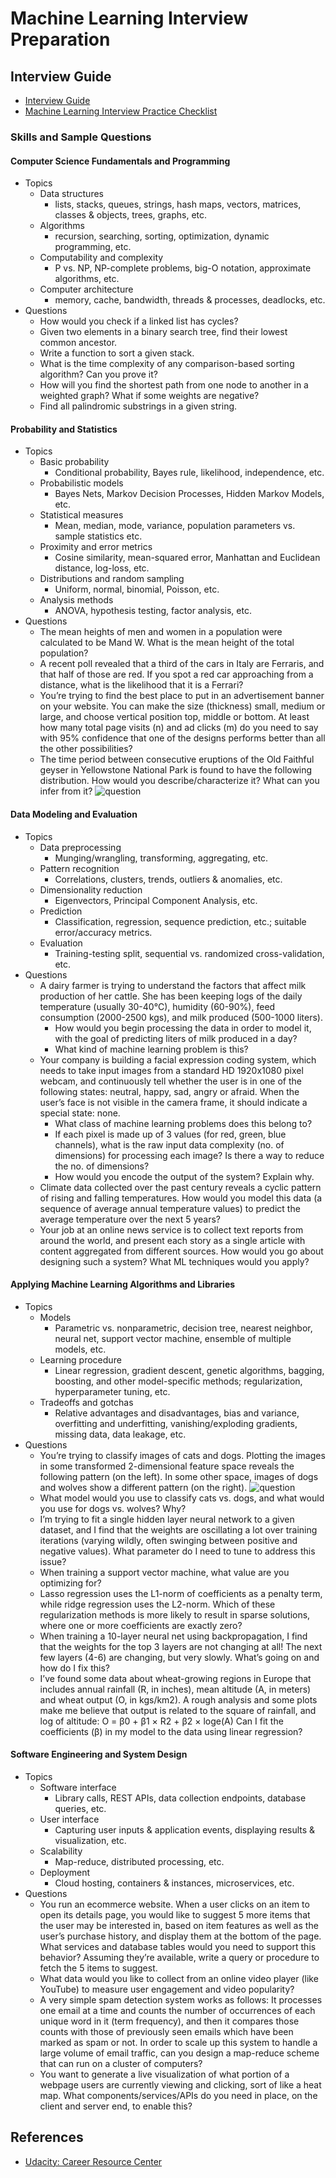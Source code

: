 # Machine Learning Interview Preparation

## Interview Guide

- [Interview Guide](https://career-resource-center.udacity.com/interview-courses-and-guides/machine-learning)
- [Machine Learning Interview Practice Checklist](https://docs.google.com/document/d/e/2PACX-1vSYBV2l-IUU8rFPa6ldB5CSCrrnz_czoVMGN5G2hRRjfUjlG82a-tif0sO4QUF_MBkgeOj6U44ACOqM/pub?embedded=true)

### Skills and Sample Questions

#### Computer Science Fundamentals and Programming

- Topics
  - Data structures
    - lists, stacks, queues, strings, hash maps, vectors, matrices, classes & objects, trees, graphs, etc.
  - Algorithms
    - recursion, searching, sorting, optimization, dynamic programming, etc.
  - Computability and complexity
    - P vs. NP, NP-complete problems, big-O notation, approximate algorithms, etc.
  - Computer architecture
    - memory, cache, bandwidth, threads & processes, deadlocks, etc.
- Questions
  - How would you check if a linked list has cycles?
  - Given two elements in a binary search tree, find their lowest common ancestor.
  - Write a function to sort a given stack.
  - What is the time complexity of any comparison-based sorting algorithm? Can you prove it?
  - How will you find the shortest path from one node to another in a weighted graph? What if some weights are negative?
  - Find all palindromic substrings in a given string.

#### Probability and Statistics

- Topics
  - Basic probability
    - Conditional probability, Bayes rule, likelihood, independence, etc.
  - Probabilistic models
    - Bayes Nets, Markov Decision Processes, Hidden Markov Models, etc.
  - Statistical measures
    - Mean, median, mode, variance, population parameters vs. sample statistics etc.
  - Proximity and error metrics
    - Cosine similarity, mean-squared error, Manhattan and Euclidean distance, log-loss, etc.
  - Distributions and random sampling
    - Uniform, normal, binomial, Poisson, etc.
  - Analysis methods
    - ANOVA, hypothesis testing, factor analysis, etc.
- Questions
  - The mean heights of men and women in a population were calculated to be Mand W. What is the mean height of the total population?
  - A recent poll revealed that a third of the cars in Italy are Ferraris, and that half of those are red. If you spot a red car approaching from a distance, what is the likelihood that it is a Ferrari?
  - You’re trying to find the best place to put in an advertisement banner on your website. You can make the size (thickness) small, medium or large, and choose vertical position top, middle or bottom. At least how many total page visits (n) and ad clicks (m) do you need to say with 95% confidence that one of the designs performs better than all the other possibilities?
  - The time period between consecutive eruptions of the Old Faithful geyser in Yellowstone National Park is found to have the following distribution. How would you describe/characterize it? What can you infer from it?
    ![question](images/statistics-question.png)

#### Data Modeling and Evaluation

- Topics
  - Data preprocessing
    - Munging/wrangling, transforming, aggregating, etc.
  - Pattern recognition
    - Correlations, clusters, trends, outliers & anomalies, etc.
  - Dimensionality reduction
    - Eigenvectors, Principal Component Analysis, etc.
  - Prediction
    - Classification, regression, sequence prediction, etc.; suitable error/accuracy metrics.
  - Evaluation
    - Training-testing split, sequential vs. randomized cross-validation, etc.
- Questions
  - A dairy farmer is trying to understand the factors that affect milk production of her cattle. She has been keeping logs of the daily temperature (usually 30-40°C), humidity (60-90%), feed consumption (2000-2500 kgs), and milk produced (500-1000 liters).
    - How would you begin processing the data in order to model it, with the goal of predicting liters of milk produced in a day?
    - What kind of machine learning problem is this?
  - Your company is building a facial expression coding system, which needs to take input images from a standard HD 1920x1080 pixel webcam, and continuously tell whether the user is in one of the following states: neutral, happy, sad, angry or afraid. When the user’s face is not visible in the camera frame, it should indicate a special state: none.
    - What class of machine learning problems does this belong to?
    - If each pixel is made up of 3 values (for red, green, blue channels), what is the raw input data complexity (no. of dimensions) for processing each image? Is there a way to reduce the no. of dimensions?
    - How would you encode the output of the system? Explain why.
  - Climate data collected over the past century reveals a cyclic pattern of rising and falling temperatures. How would you model this data (a sequence of average annual temperature values) to predict the average temperature over the next 5 years?
  - Your job at an online news service is to collect text reports from around the world, and present each story as a single article with content aggregated from different sources. How would you go about designing such a system? What ML techniques would you apply?

#### Applying Machine Learning Algorithms and Libraries

- Topics
  - Models
    - Parametric vs. nonparametric, decision tree, nearest neighbor, neural net, support vector machine, ensemble of multiple models, etc.
  - Learning procedure
    - Linear regression, gradient descent, genetic algorithms, bagging, boosting, and other model-specific methods; regularization, hyperparameter tuning, etc.
  - Tradeoffs and gotchas
    - Relative advantages and disadvantages, bias and variance, overfitting and underfitting, vanishing/exploding gradients, missing data, data leakage, etc.
- Questions
  - You’re trying to classify images of cats and dogs. Plotting the images in some transformed 2-dimensional feature space reveals the following pattern (on the left). In some other space, images of dogs and wolves show a different pattern (on the right).
  ![question](images/ml-question.png)
  - What model would you use to classify cats vs. dogs, and what would you use for dogs vs. wolves? Why?
  - I’m trying to fit a single hidden layer neural network to a given dataset, and I find that the weights are oscillating a lot over training iterations (varying wildly, often swinging between positive and negative values). What parameter do I need to tune to address this issue?
  - When training a support vector machine, what value are you optimizing for?
  - Lasso regression uses the L1-norm of coefficients as a penalty term, while ridge regression uses the L2-norm. Which of these regularization methods is more likely to result in sparse solutions, where one or more coefficients are exactly zero?
  - When training a 10-layer neural net using backpropagation, I find that the weights for the top 3 layers are not changing at all! The next few layers (4-6) are changing, but very slowly. What’s going on and how do I fix this?
  - I’ve found some data about wheat-growing regions in Europe that includes annual rainfall (R, in inches), mean altitude (A, in meters) and wheat output (O, in kgs/km2). A rough analysis and some plots make me believe that output is related to the square of rainfall, and log of altitude: O = β0 + β1 × R2 + β2 × loge(A) Can I fit the coefficients (β) in my model to the data using linear regression?

#### Software Engineering and System Design

- Topics
  - Software interface
    - Library calls, REST APIs, data collection endpoints, database queries, etc.
  - User interface
    - Capturing user inputs & application events, displaying results & visualization, etc.
  - Scalability
    - Map-reduce, distributed processing, etc.
  - Deployment
    - Cloud hosting, containers & instances, microservices, etc.
- Questions
  - You run an ecommerce website. When a user clicks on an item to open its details page, you would like to suggest 5 more items that the user may be interested in, based on item features as well as the user’s purchase history, and display them at the bottom of the page. What services and database tables would you need to support this behavior? Assuming they’re available, write a query or procedure to fetch the 5 items to suggest.
  - What data would you like to collect from an online video player (like YouTube) to measure user engagement and video popularity?
  - A very simple spam detection system works as follows: It processes one email at a time and counts the number of occurrences of each unique word in it (term frequency), and then it compares those counts with those of previously seen emails which have been marked as spam or not. In order to scale up this system to handle a large volume of email traffic, can you design a map-reduce scheme that can run on a cluster of computers?
  - You want to generate a live visualization of what portion of a webpage users are currently viewing and clicking, sort of like a heat map. What components/services/APIs do you need in place, on the client and server end, to enable this?

## References

- [Udacity: Career Resource Center](https://career-resource-center.udacity.com/)